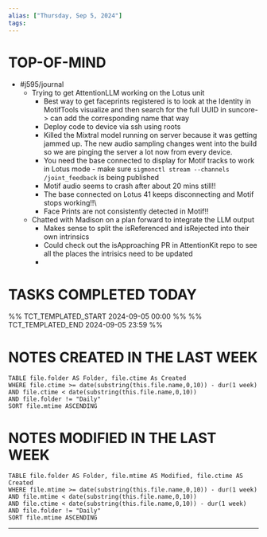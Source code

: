 ```yaml
---
alias: ["Thursday, Sep 5, 2024"]
tags: 
---
```



# TOP-OF-MIND
- #j595/journal 
	- Trying to get AttentionLLM working on the Lotus unit
		- Best way to get faceprints registered is to look at the Identity in MotifTools visualize and then search for the full UUID in suncore-> can add the corresponding name that way
		- Deploy code to device via ssh using roots
		- Killed the Mixtral model running on server because it was getting jammed up. The new audio sampling changes went into the build so we are pinging the server a lot now from every device.
		- You need the base connected to display for Motif tracks to work in Lotus mode - make sure `sigmonctl stream --channels /joint_feedback` is being published
		- Motif audio seems to crash after about 20 mins still!!
		- The base connected on Lotus 41 keeps disconnecting and Motif stops working!!\
		- Face Prints are not consistently detected in Motif!!
	- Chatted with Madison on a plan forward to integrate the LLM output
		- Makes sense to split the isReferenced and isRejected into their own intrinsics
		- Could check out the isApproaching PR in AttentionKit repo to see all the places the intrisics need to be updated
		- 



# TASKS COMPLETED TODAY
%% TCT_TEMPLATED_START 2024-09-05 00:00 %%
%% TCT_TEMPLATED_END 2024-09-05 23:59 %%


# NOTES CREATED IN THE LAST WEEK
``` dataview
TABLE file.folder AS Folder, file.ctime As Created
WHERE file.ctime >= date(substring(this.file.name,0,10)) - dur(1 week) 
AND file.ctime < date(substring(this.file.name,0,10)) 
AND file.folder != "Daily"
SORT file.mtime ASCENDING
```

# NOTES MODIFIED IN THE LAST WEEK
``` dataview
TABLE file.folder AS Folder, file.mtime AS Modified, file.ctime AS Created
WHERE file.mtime >= date(substring(this.file.name,0,10)) - dur(1 week)
AND file.mtime < date(substring(this.file.name,0,10))
AND file.ctime < date(substring(this.file.name,0,10)) - dur(1 week)
AND file.folder != "Daily"
SORT file.mtime ASCENDING
```
---
